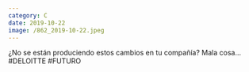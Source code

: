 ```yaml
--- 
category: C 
date: 2019-10-22 
image: /862_2019-10-22.jpeg 
--- 
```


¿No se están produciendo estos cambios en tu compañía? Mala cosa... #DELOITTE #FUTURO
